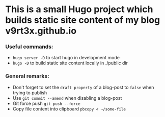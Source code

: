 # This is a small Hugo project which builds static site content of my blog v9rt3x.github.io

### Useful commands:

- ```hugo server -D``` to start hugo in development mode
- ```hugo -D``` to build static site content locally in ./public dir


### General remarks:

- Don't forget to set the ```draft property``` of a blog-post to ```false```
  when trying to publish
- Use ```git commit --amend``` when disabling a blog-post
- Git force push ```git push --force```
- Copy file content into clipboard ```pbcopy < ~/some-file```
